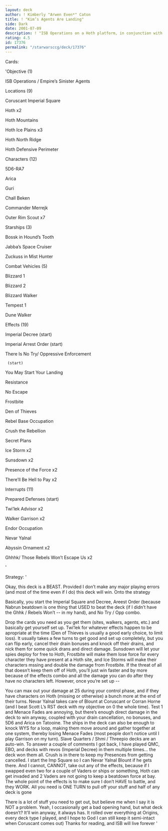 ```yaml
---
layout: deck
author: ! Kimberly "Arwen Even*" Caton
title: ! "Kim’s Agents Are Landing"
side: Dark
date: 2001-07-09
description: ! "ISB Operations on a Hoth platform, in conjunction with You May Start Your Landing.  Went undefeated in the Origins Open, has beaten just about any and every light decktype there is."
rating: 4.5
id: 17376
permalink: "/starwarsccg/deck/17376"
---
```

Cards: 

'Objective (1)

ISB Operations / Empire’s Sinister Agents


Locations (9)

Coruscant Imperial Square

Hoth x2

Hoth Mountains

Hoth Ice Plains x3

Hoth North Ridge

Hoth Defensive Perimeter


Characters (12)

5D6-RA7

Arica

Guri

Chall Beken

Commander Merrejk

Outer Rim Scout x7


Starships (3)

Bossk in Hound’s Tooth

Jabba’s Space Cruiser

Zuckuss in Mist Hunter


Combat Vehicles (5)

Blizzard 1

Blizzard 2

Blizzard Walker

Tempest 1

Dune Walker


Effects (19)

Imperial Decree (start)

Imperial Arrest Order (start)

There Is No Try/ Oppressive Enforcement 

     (start)

You May Start Your Landing

Resistance

No Escape

Frostbite

Den of Thieves

Rebel Base Occupation

Crush the Rebellion

Secret Plans

Ice Storm x2

Sunsdown x2

Presence of the Force x2

There’ll Be Hell to Pay x2


Interrupts (11)

Prepared Defenses (start)

Twi’lek Advisor x2

Walker Garrison x2

Endor Occupation

Nevar Yalnal

Abyssin Ornament x2

Ghhhk/ Those Rebels Won’t Escape Us x2







'

Strategy: '

Okay, this deck is a BEAST.  Provided I don’t make any major playing errors (and most of the time even if I do) this deck will win.  Onto the strategy


Basically, you start the Imperial Square and Decree, Areest Order (because Nabrun beatdown is one thing that USED to beat the deck (if I didn’t have the Ghhk / Rebels Won’t -- in my hand), and No Try / Opp combo.


Drop the cards you need as you get them (sites, walkers, agents, etc.) and basically get yourself set up.  Twi’lek for whatever effects happen to be apropriate at the time (Den of Thieves is usually a good early choice, to limit loss).  It usually takes a few turns to get good and set up completely, but you can flip early, cancel their drain bonuses and knock off their drains, and nick them for some quick drans and direct damage.  Sunsdown will let your spies deploy for free to Hoth, Frostbite will make them lose force for every character they have present at a Hoth site, and Ice Storms will make their characters mssing and double the damage from Frostbite. If the threat of all that doesn’t keep them off of Hoth, you’ll just win faster and by more because of the effects combo and all the damage you can do after they have no characters left.  However, once you’re set up --


You can max out your damage at 25 during your control phase, and if they have characters on Hoth (missing or otherwise) a bunch more at the end of their turns.  Nevar Yalnal takes care of Blount at Coruscant or Corran Horne (and I beat Scott L’s RST deck with my objective on 0 the whole time).  Test 1 and Menace Fades are annoying, but there’s enough direct damage in the deck to win anyway, coupled with your drain cancellation, no bonuses, and 5D6 and Arica on Tatooine.  The ships in the deck can also be enough to knock WYS for a loop, making them move around and gather together at one system, thereby losing Menace Fades (most people don’t notice until I play Garrison on my turn).  Slave Quarters / Shmi / Threepio decks are an auto-win.  To answer a couple of comments I got back, I have played QMC, EBO, and decks with revos (Imperial Decree) in them multiple times... the deck won them all.  Crush is in there to keep my Presences from getting cancelled.  I start the Imp Square so I can Nevar Yalnal Blount if he gets there.  And I cannot, CANNOT, take out any of the effects, because if I swapped even two for a couple of Vaders or ships or something, Hoth can get invaded and 2 Vaders are not going to keep a beatdown force at bay.  The whole point of the effects is to make sure I don’t HAVE to battle, and they WORK.  All you need is ONE TURN to pull off your stuff and half of any deck is gone


There is a lot of stuff you need to get out, but believe me when I say it is NOT a problem.  Yeah, I occasionally get a bad opening hand, but what deck doesn’t?  It’ll win anyway, it always has.  It rolled over everything at Origins, every deck type I played, and I hope to God I can still keep it semi-intact when Coruscant comes out)  Thanks for reading, and ISB will live forever     '
